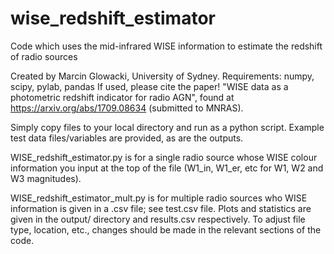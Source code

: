 # wise_redshift_estimator
Code which uses the mid-infrared WISE information to estimate the redshift of radio sources

Created by Marcin Glowacki, University of Sydney.
Requirements: numpy, scipy, pylab, pandas
If used, please cite the paper! "WISE data as a photometric redshift indicator for radio AGN", found at https://arxiv.org/abs/1709.08634 (submitted to MNRAS).

Simply copy files to your local directory and run as a python script. Example test data files/variables are provided, as are the outputs.

WISE_redshift_estimator.py is for a single radio source whose WISE colour information you input at the top of the file (W1_in, W1_er, etc for W1, W2 and W3 magnitudes).

WISE_redshift_estimator_mult.py is for multiple radio sources who WISE information is given in a .csv file; see test.csv file. Plots and statistics are given in the output/ directory and results.csv respectively. To adjust file type, location, etc., changes should be made in the relevant sections of the code. 
